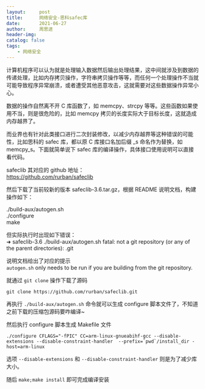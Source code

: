```yaml
---
layout:     post
title:      网络安全-思科safec库
date:       2021-06-27
author:     周思进
header-img:	
catalog: false
tags:
    - 网络安全
---
```


计算机程序可以认为就是处理输入数据然后输出处理结果，这中间就涉及到数据的传递处理，比如内存拷贝操作，字符串拷贝操作等等，而任何一个处理操作不当就可能导致程序异常崩溃，或者遭受其他恶意攻击，这就需要对这些数据操作异常小心。

数据的操作自然离不开 C 库函数了，如 memcpy、strcpy 等等。这些函数如果使用不当，则是很危险的，比如 memcpy 拷贝的长度实际大于目标长度，这就造成内存越界了。

而业界也有针对此类接口进行二次封装修改，以减少内存越界等这种错误的可能性，比如思科的 safec 库，都以原 C 库接口名加后缀 _s 命名作为替换，如 memcpy_s。下面就简单说下 safec 库的编译操作，具体接口使用说明可以直接看代码。

safeclib 其对应的 github 地址：  
https://github.com/rurban/safeclib  

然后下载了当前较新的版本 safeclib-3.6.tar.gz，根据 README 说明文档，构建操作如下：  

./build-aux/autogen.sh  
./configure  
make  

但实际执行时出现如下错误：  
➜  safeclib-3.6 ./build-aux/autogen.sh
fatal: not a git repository (or any of the parent directories): .git

说明文档给出了对应的提示  
`autogen.sh` only needs to be run if you are building from the git
repository.

就通过 `git clone` 操作下载了源码
```
git clone https://github.com/rurban/safeclib.git
```

再执行 `./build-aux/autogen.sh` 命令就可以生成 configure 脚本文件了，不知道之前下载的压缩包源码要咋编译~ 


然后执行 configure 脚本生成 Makefile 文件

```
./configure CFLAGS="-fPIC" CC=arm-linux-gnueabihf-gcc --disable-extensions --disable-constraint-handler  --prefix=`pwd`/install_dir -host=arm-linux
```

选项 `--disable-extensions` 和 `--disable-constraint-handler` 则是为了减少库大小。

随后 `make;make install` 即可完成编译安装
